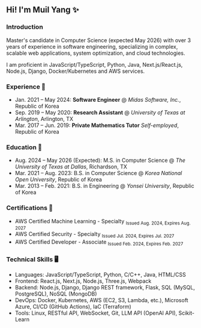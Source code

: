 ## Hi! I'm Muil Yang ✨

### Introduction

Master's candidate in Computer Science (expected May 2026) with over 3 years of experience in software engineering, specializing in complex, scalable web applications, system optimization, and cloud technologies.

I am proficient in JavaScript/TypeScript, Python, Java, Next.js/React.js, Node.js, Django, Docker/Kubernetes and AWS services.

### Experience 🏢

- Jan. 2021 – May 2024: **Software Engineer** @ _Midas Software, Inc._, Republic of Korea
- Sep. 2019 – May 2020: **Research Assistant** @ _University of Texas at Arlington_, Arlington, TX
- Mar. 2017 – Jun. 2019: **Private Mathematics Tutor** _Self-employed_, Republic of Korea

### Education 📖

- Aug. 2024 – May 2026 (Expected): M.S. in Computer Science @ _The University of Texas at Dallas_, Richardson, TX
- Mar. 2021 – Aug. 2023: B.S. in Computer Science @ _Korea National Open University_, Republic of Korea
- Mar. 2013 – Feb. 2021: B.S. in Engineering @ _Yonsei University_, Republic of Korea

### Certifications 📃

- AWS Certified Machine Learning - Specialty <sub>Issued Aug. 2024, Expires Aug. 2027</sub>
- AWS Certified Security - Specialty <sub>Issued Jul. 2024, Expires Jul. 2027</sub>
- AWS Certified Developer - Associate <sub>Issued Feb. 2024, Expires Feb. 2027</sub>

### Technical Skills 🖥️

- Languages: JavaScript/TypeScript, Python, C/C++, Java, HTML/CSS
- Frontend: React.js, Next.js, Node.js, Three.js, Webpack
- Backend: Node.js, Django, Django REST framework, Flask, SQL (MySQL, PostgreSQL), NoSQL (MongoDB)
- DevOps: Docker, Kubernetes, AWS (EC2, S3, Lambda, etc.), Microsoft Azure, CI/CD (GitHub Actions), IaC (Terraform)
- Tools: Linux, RESTful API, WebSocket, Git, LLM API (OpenAI API), Scikit-Learn
